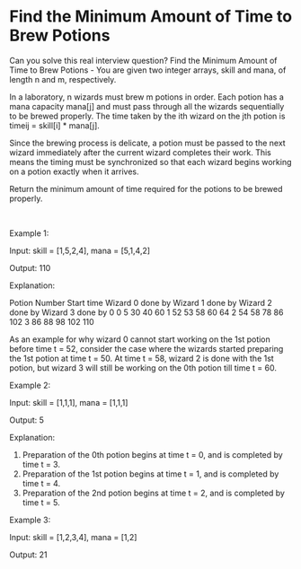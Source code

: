 # Find the Minimum Amount of Time to Brew Potions

Can you solve this real interview question? Find the Minimum Amount of Time to Brew Potions - You are given two integer arrays, skill and mana, of length n and m, respectively.

In a laboratory, n wizards must brew m potions in order. Each potion has a mana capacity mana[j] and must pass through all the wizards sequentially to be brewed properly. The time taken by the ith wizard on the jth potion is timeij = skill[i] * mana[j].

Since the brewing process is delicate, a potion must be passed to the next wizard immediately after the current wizard completes their work. This means the timing must be synchronized so that each wizard begins working on a potion exactly when it arrives.

Return the minimum amount of time required for the potions to be brewed properly.

 

Example 1:

Input: skill = [1,5,2,4], mana = [5,1,4,2]

Output: 110

Explanation:

Potion Number Start time Wizard 0 done by Wizard 1 done by Wizard 2 done by Wizard 3 done by 0 0 5 30 40 60 1 52 53 58 60 64 2 54 58 78 86 102 3 86 88 98 102 110

As an example for why wizard 0 cannot start working on the 1st potion before time t = 52, consider the case where the wizards started preparing the 1st potion at time t = 50. At time t = 58, wizard 2 is done with the 1st potion, but wizard 3 will still be working on the 0th potion till time t = 60.

Example 2:

Input: skill = [1,1,1], mana = [1,1,1]

Output: 5

Explanation:

 1. Preparation of the 0th potion begins at time t = 0, and is completed by time t = 3.
 2. Preparation of the 1st potion begins at time t = 1, and is completed by time t = 4.
 3. Preparation of the 2nd potion begins at time t = 2, and is completed by time t = 5.

Example 3:

Input: skill = [1,2,3,4], mana = [1,2]

Output: 21